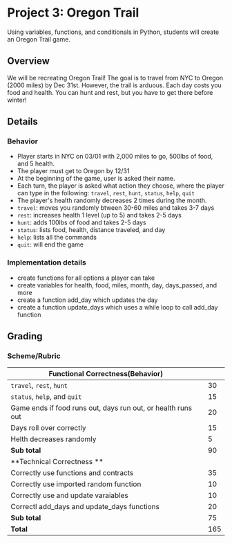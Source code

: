 # Project 3: Oregon Trail

Using variables, functions, and conditionals in Python, students will create an Oregon Trail game. 

## Overview
We will be recreating Oregon Trail! The goal is to travel from NYC to Oregon (2000 miles) by Dec 31st. However, the trail is arduous. Each day costs you food and health. You can hunt and rest, but you have to get there before winter! 

## Details 
### Behavior 
* Player starts in NYC on 03/01 with 2,000 miles to go, 500lbs of food, and 5 health. 
* The player must get to Oregon by 12/31
* At the beginning of the game, user is asked their name.
* Each turn, the player is asked what action they choose, where the player can type in the following: `travel`, `rest`, `hunt`, `status`, `help`, `quit`
* The player's health randomly decreases 2 times during the month. 
* `travel`: moves you randomly btween 30-60 miles and takes 3-7 days
* `rest`: increases health 1 level (up to 5) and takes 2-5 days
* `hunt`: adds 100lbs of food and takes 2-5 days
* `status`: lists food, health, distance traveled, and day
* `help`: lists all the commands
* `quit`: will end the game
### Implementation details 
* create functions for all options a player can take
* create variables for health, food, miles, month, day, days_passed, and more
* create a function add_day which updates the day 
* create a function update_days which uses a while loop to call add_day function

## Grading 
### Scheme/Rubric
| Functional Correctness(Behavior)                                |     |
| --------------------------------------------------------------- |-----|
| `travel`, `rest`, `hunt`                                        | 30  |
| `status`, `help`, and `quit`                                    | 15  |
| Game ends if food runs out, days run out, or health runs out    | 20  |
| Days roll over correctly	                                       | 15  | 
| Helth decreases randomly	                                       | 5   | 
| **Sub total**                                                   | 90  |
| **Technical Correctness   **                                    |     |
| Correctly use functions and contracts                           | 35  |
| Correctly use imported random function                          | 10  |
| Correctly use and update varaiables                             | 10  |
| Correctl add_days and update_days functions                     | 20  |
| **Sub total**                                                   | 75  |
| **Total**                                                       | 165 |


